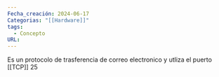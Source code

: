 ```yaml
---
Fecha_creación: 2024-06-17
Categorias: "[[Hardware]]"
tags:
  - Concepto
URL:
---
```

Es un protocolo de trasferencia de correo electronico y utliza el puerto [[TCP]] 25 


